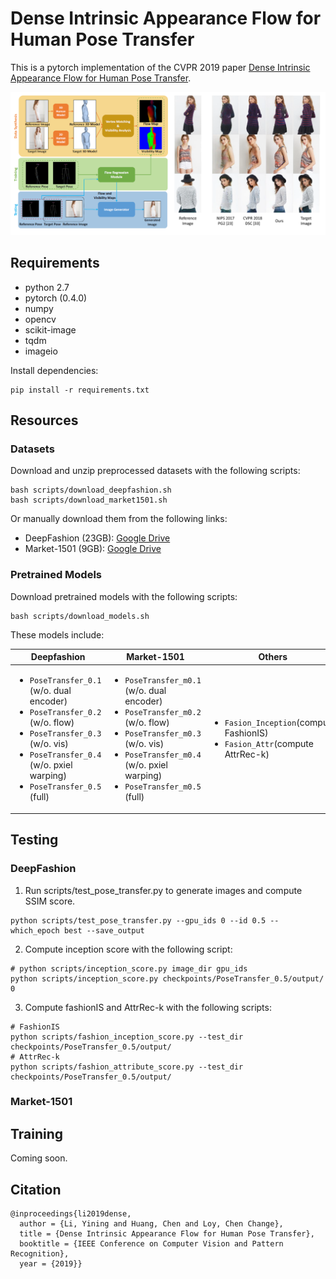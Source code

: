 # Dense Intrinsic Appearance Flow for Human Pose Transfer

This is a pytorch implementation of the CVPR 2019 paper [Dense Intrinsic Appearance Flow for Human Pose Transfer](http://mmlab.ie.cuhk.edu.hk/projects/pose-transfer/).

![fig_intro](imgs/fig_intro.png)

## Requirements
- python 2.7
- pytorch (0.4.0)
- numpy
- opencv
- scikit-image
- tqdm
- imageio

Install dependencies:
```
pip install -r requirements.txt
```

## Resources

### Datasets
Download and unzip preprocessed datasets with the following scripts:
```
bash scripts/download_deepfashion.sh
bash scripts/download_market1501.sh
```
Or manually download them from the following links:
- DeepFashion (23GB): [Google Drive](https://drive.google.com/file/d/1LbibHhhF7xA7G3hHoHj9I-MvCByzdkvr/view?usp=sharing)
- Market-1501 (9GB): [Google Drive](https://drive.google.com/file/d/16zZJ5f5qOJcgg-cPfmAdso8al-MSWiwu/view?usp=sharing)

### Pretrained Models
Download pretrained models with the following scripts:
```
bash scripts/download_models.sh
```
These models include:

<!---
| Deepfashion | Market-1501 | Others |
|-------------|-------------|--------|
|*`PoseTransfer_0.1` (w/o. dual encoder)<br>*`PoseTransfer_0.2` (w/o. flow)<br>`PoseTransfer_0.3` (w/o. vis)<br>`PoseTransfer_0.4` (w/o. pxiel warping)<br>`PoseTransfer_0.5` (full)|`PoseTransfer_m0.1` (w/o. dual encoder)<br>`PoseTransfer_m0.2` (w/o. flow)<br>`PoseTransfer_m0.3` (w/o. vis)<br>`PoseTransfer_m0.4` (w/o. pxiel warping)<br>`PoseTransfer_m0.5` (full)|`Fasion_Inception`(for computing FashionIS)<br>`Fasion_Attr`(for computing AttrRec-k)|
--->
| Deepfashion | Market-1501 | Others |
|-------------|-------------|--------|
|<ul><li>`PoseTransfer_0.1` (w/o. dual encoder)</li><li>`PoseTransfer_0.2` (w/o. flow)</li><li>`PoseTransfer_0.3` (w/o. vis)</li><li>`PoseTransfer_0.4` (w/o. pxiel warping)</li><li>`PoseTransfer_0.5` (full)</li></ul>|<ul><li>`PoseTransfer_m0.1` (w/o. dual encoder)</li><li>`PoseTransfer_m0.2` (w/o. flow)</li><li>`PoseTransfer_m0.3` (w/o. vis)</li><li>`PoseTransfer_m0.4` (w/o. pxiel warping)</li><li>`PoseTransfer_m0.5` (full)</li></ul>|<ul><li>`Fasion_Inception`(compute FashionIS)</li><li>`Fasion_Attr`(compute AttrRec-k)</li></ul>|

## Testing
### DeepFashion
1. Run scripts/test_pose_transfer.py to generate images and compute SSIM score.
```
python scripts/test_pose_transfer.py --gpu_ids 0 --id 0.5 --which_epoch best --save_output
```
2. Compute inception score with the following script:
```
# python scripts/inception_score.py image_dir gpu_ids
python scripts/inception_score.py checkpoints/PoseTransfer_0.5/output/ 0
```
3. Compute fashionIS and AttrRec-k with the following scripts:
```
# FashionIS
python scripts/fashion_inception_score.py --test_dir checkpoints/PoseTransfer_0.5/output/
# AttrRec-k
python scripts/fashion_attribute_score.py --test_dir checkpoints/PoseTransfer_0.5/output/
```
### Market-1501

## Training
Coming soon.

## Citation
```
@inproceedings{li2019dense,
  author = {Li, Yining and Huang, Chen and Loy, Chen Change},
  title = {Dense Intrinsic Appearance Flow for Human Pose Transfer},
  booktitle = {IEEE Conference on Computer Vision and Pattern Recognition},
  year = {2019}}
```




